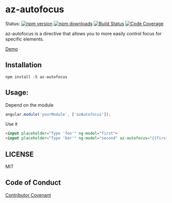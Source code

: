 # az-autofocus

Status:
[![npm version](https://img.shields.io/npm/v/az-autofocus.svg?style=flat-square)](https://www.npmjs.org/package/az-autofocus)
[![npm downloads](https://img.shields.io/npm/dm/az-autofocus.svg?style=flat-square)](http://npm-stat.com/charts.html?package=az-autofocus&from=2015-06-01)
[![Build Status](https://snap-ci.com/alianza-dev/az-autofocus/branch/master/build_image)](https://snap-ci.com/alianza-dev/az-autofocus/branch/master)
[![Code Coverage](https://img.shields.io/codecov/c/github/alianza-dev/az-autofocus.svg?style=flat-square)](https://codecov.io/github/alianza-dev/az-autofocus)

az-autofocus is a directive that allows you to more easily control focus for specific elements.

[Demo](https://jsbin.com/cijozu/edit?html,js,console,output)

## Installation

```
npm install -S az-autofocus
```

## Usage:

Depend on the module

```javascript
angular.module('yourModule', ['azAutofocus']);
```

Use it

```html
<input placeholder="Type 'foo'" ng-model="first">
<input placeholder="Type 'bar'" ng-model="second" az-autofocus="{{first === 'foo' && second !== 'bar'}}" refocus focus-wait="250">
```

## LICENSE

MIT

## Code of Conduct

[Contributor Covenant](http://contributor-covenant.org)
